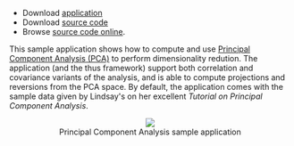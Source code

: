   * Download [application](http://dl.dropbox.com/u/32601472/accord/samples/accord-statistics-pca-bin.zip)
  * Download [source code](http://dl.dropbox.com/u/32601472/accord/samples/accord-statistics-pca-src.zip)
  * Browse [source code online](https://code.google.com/p/accord/source/browse/trunk#trunk%2FSamples%2FStatistics%2FPCA).

This sample application shows how to compute and use [Principal Component Analysis (PCA)](http://accord.googlecode.com/svn/docs/html/T_Accord_Statistics_Analysis_PrincipalComponentAnalysis.htm) to perform dimensionality redution. The application (and the thus framework)
support both correlation and covariance variants of the analysis, and is able to compute projections and reversions from the PCA space. By default, the application comes with the sample data given by Lindsay's on her excellent _Tutorial on Principal Component Analysis_.

<p align='center'>
<img src='http://accord.googlecode.com/svn/wiki/samples/accord-statistics-pca-img.png' />
<br />Principal Component Analysis sample application<br>
</p><br />